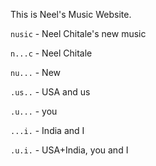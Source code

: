 This is Neel's Music Website.

`nusic`  - Neel Chitale's new music

`n...c`  - Neel Chitale

`nu...`  - New

`.us..`  - USA and us

`.u...`  - you

`...i.`  - India and I

`.u.i.`  - USA+India, you and I 
